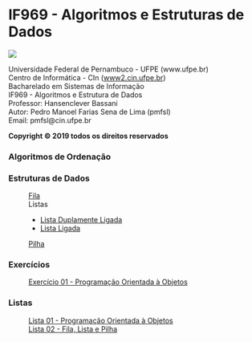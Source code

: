 # IF969 - Algoritmos e Estruturas de Dados
![](https://www.google.com.br/url?sa=i&source=images&cd=&ved=2ahUKEwjY69_9-9XkAhVCK7kGHQprD5EQjRx6BAgBEAQ&url=https%3A%2F%2Fwww.facebook.com%2FCInUFPEOficial%2Fphotos%2Fa.118589318218568%2F1799404360137047%2F%3Ftype%3D3&psig=AOvVaw3bJtZW6NkpPEJ50ymuob4r&ust=1568744813043198)
<p>
  Universidade Federal de Pernambuco - UFPE (www.ufpe.br) <br>
  Centro de Informática - CIn (<a href="https://www2.cin.ufpe.br/">www2.cin.ufpe.br</a>) <br>
  Bacharelado em Sistemas de Informação <br>
  IF969 - Algoritmos e Estrutura de Dados <br>
  Professor: Hansenclever Bassani <br>
  Autor: Pedro Manoel Farias Sena de Lima (pmfsl) <br>
  Email: pmfsl@cin.ufpe.br
</p>

<p><strong>Copyright © 2019 todos os direitos reservados</strong></p>

<dl>
  <dt><h3> Algoritmos de Ordenação </h3></dt>
  <dt><h3> Estruturas de Dados </h3></dt>
    <dd> 
      <a href='https://github.com/pedrosena138/IF969-Algoritmos-e-Estrutura-de-Dados/blob/master/Estruturas-de-Dados/fila.py'> Fila </a> 
    </dd>
    <dd>
      Listas 
      <ul>
        <li> <a href='https://github.com/pedrosena138/IF969-Algoritmos-e-Estrutura-de-Dados/blob/master/Estruturas-de-Dados/lista-duplamente-ligada.py'> Lista Duplamente Ligada</a> </li>
        <li> <a href='https://github.com/pedrosena138/IF969-Algoritmos-e-Estrutura-de-Dados/blob/master/Estruturas-de-Dados/lista-ligada.py'> Lista Ligada</a></li>
      </ul>
    </dd>
    <dd> 
      <a href='https://github.com/pedrosena138/IF969-Algoritmos-e-Estrutura-de-Dados/blob/master/Estruturas-de-Dados/pilha.py'> Pilha </a>
    </dd>
  <dt><h3> Exercícios </h3></dt>
  <dd> 
    <a href='https://github.com/pedrosena138/IF969-Algoritmos-e-Estrutura-de-Dados/blob/master/Exercicios/01'> Exercício 01 - Programação Orientada à Objetos</a>
  </dd>

  <dt><h3> Listas </h3></dt>
  <dd>
    <a href='https://github.com/pedrosena138/IF969-Algoritmos-e-Estrutura-de-Dados/tree/master/Listas/01'> Lista 01 - Programação Orientada à Objetos</a></li>
  </dd>
  <dd>
    <a href='https://github.com/pedrosena138/IF969-Algoritmos-e-Estrutura-de-Dados/tree/master/Listas/02'> Lista 02 - Fila, Lista e Pilha</a></li>
  </dd>
</dl>



